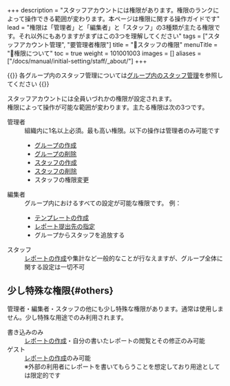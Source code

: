 +++
description = "スタッフアカウントには権限があります。権限のランクによって操作できる範囲が変わります。本ページは権限に関する操作ガイドです"
lead = "権限は「管理者」と「編集者」と「スタッフ」の3種類が主たる権限です。それ以外にもありますがまずはこの3つを理解してください"
tags = ["スタッフアカウント管理", "要管理者権限"]
title = "🔑スタッフの権限"
menuTitle = "🔑権限について"
toc = true
weight = 101001003
images = []
aliases = ["/docs/manual/initial-setting/staff/_about/"]
+++


{{<info>}}
各グループ内のスタッフ管理については[グループ内のスタッフ管理](/docs/manual/initial-setting/staff-local/_about/)を参照してください
{{</info>}}

スタッフアカウントには全員いづれかの権限が設定されます。  
権限によって操作が可能な範囲が変わります。主たる権限は次の3つです。
<dl class="basic">
<dt>管理者</dt>
<dd>
組織内に1名以上必須。最も高い権限。以下の操作は管理者のみ可能です
<ul>
<li><a href="/docs/manual/initial-setting/make-group/">グループの作成</a></li>
<li><a href="/docs/manual/remove/group/">グループの削除</a></li>
<li><a href="/docs/manual/initial-setting/staff/make/">スタッフの作成</a></li>
<li><a href="/docs/manual/remove/staff/">スタッフの削除</a></li>
<li>スタッフの権限変更</li>
</ul>
</dd>
<dt>編集者</dt>
<dd>
グループ内におけるすべての設定が可能な権限です。
例：
<ul>
<li><a href="/docs/manual/initial-setting/template/make/">テンプレートの作成</a></li>
<li><a href="/docs/manual/initial-setting/staff-local/dist/">レポート提出先の指定</a></li>
<li>グループからスタッフを追放する</li>
</dd>
<dt>スタッフ</dt>
<dd><a href="/docs/manual/write-report/write/">レポートの作成</a>や集計など一般的なことが行なえますが、グループ全体に関する設定は一切不可</dd>
</dl>



## 少し特殊な権限{#others}

管理者・編集者・スタッフの他にも少し特殊な権限があります。通常は使用しません。少し特殊な用途でのみ利用されます。

<dl class="basic">
<dt>書き込みのみ</dt>
<dd><a href="/docs/manual/write-report/write/">レポートの作成</a>・自分の書いたレポートの閲覧とその修正のみ可能</dd>
<dt>ゲスト</dt>
<dd><a href="/docs/manual/write-report/write/">レポートの作成</a>のみ可能<br>※外部の利用者にレポートを書いてもらうことを想定しており用途としては限定的です</dd>
</dl>
